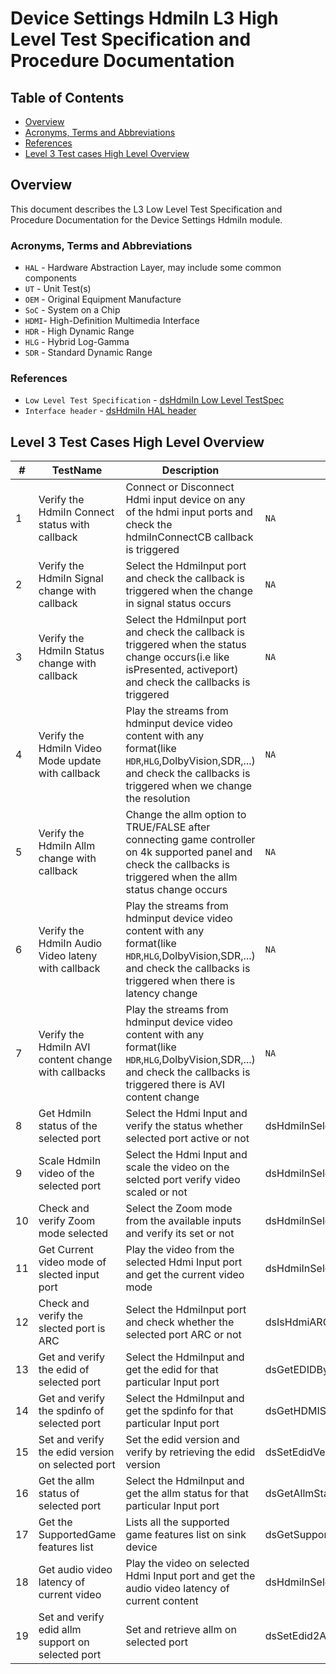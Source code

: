 # Device Settings HdmiIn L3 High Level Test Specification and Procedure Documentation

## Table of Contents

- [Overview](#overview)
- [Acronyms, Terms and Abbreviations](#acronyms-terms-and-abbreviations)
- [References](#references)
- [Level 3 Test cases High Level Overview](#level-3-test-cases-high-level-overview)

## Overview

This document describes the L3 Low Level Test Specification and Procedure Documentation for the Device Settings HdmiIn module.

### Acronyms, Terms and Abbreviations

- `HAL` \- Hardware Abstraction Layer, may include some common components
- `UT`  \- Unit Test(s)
- `OEM` \- Original Equipment Manufacture
- `SoC` \- System on a Chip
- `HDMI`\- High-Definition Multimedia Interface
- `HDR` \- High Dynamic Range
- `HLG` \- Hybrid Log-Gamma
- `SDR` \- Standard Dynamic Range

### References

- `Low Level Test Specification` - [dsHdmiIn Low Level TestSpec](ds-hdmi-in_L3_Low-Level_TestSpecification.md)
- `Interface header` - [dsHdmiIn HAL header](https://github.com/rdkcentral/rdk-halif-device_settings/blob/main/include/dsHdmiIn.h)

## Level 3 Test Cases High Level Overview

|#|TestName|Description|HAL API|Source|Sink|Streams|
|-|--------|-----------|-------|------|----|-------|
|1|Verify the HdmiIn Connect status with callback|Connect or Disconnect Hdmi input device on any of the hdmi input ports and check the hdmiInConnectCB callback is triggered|`NA`|`Y`|
|2|Verify the HdmiIn Signal change with callback|Select the HdmiInput port and check the callback is triggered when the change in signal status occurs|`NA`|`Y`|
|3|Verify the HdmiIn Status change with callback|Select the HdmiInput port and check the callback is triggered when the status change occurs(i.e like isPresented, activeport) and  check the callbacks is triggered|`NA`|`Y`|
|4|Verify the HdmiIn Video Mode update  with callback|Play the streams from hdminput device video content with any format(like `HDR`,`HLG`,DolbyVision,SDR,...) and check the callbacks is triggered when we change the resolution|`NA`|`Y`|
|5|Verify the HdmiIn Allm change  with callback|Change the allm option to TRUE/FALSE after connecting game controller on 4k supported panel and check the callbacks is triggered when the allm status change occurs|`NA`|`Y`|
|6|Verify the  HdmiIn Audio Video lateny with callback|Play the streams from hdminput device video content with any format(like `HDR`,`HLG`,DolbyVision,SDR,...) and check the callbacks is triggered when there is latency change|`NA`|`Y`|
|7|Verify the HdmiIn AVI content change with callbacks|Play the streams from hdminput device video content with any format(like `HDR`,`HLG`,DolbyVision,SDR,...) and check the callbacks is triggered there is AVI content change|`NA`|`Y`|
|8|Get HdmiIn status of the selected port|Select the Hdmi Input and verify the status whether selected port active or not|dsHdmiInSelectPort(),dsHdmiInGetStatus()|`Y`|`Y`|
|9|Scale HdmiIn video of the selected port|Select the Hdmi Input and scale the video on the selcted port verify video scaled or not|dsHdmiInSelectPort(),dsHdmiInScaleVideo()|`Y`|`Y`|
|10|Check and verify Zoom mode selected|Select the Zoom mode from the available inputs and verify its set or not|dsHdmiInSelectZoomMode()|`Y`|`NA`|
|11|Get Current video mode of slected input port|Play the video from the selected Hdmi Input port and get the current video mode|dsHdmiInSelectPort(),dsHdmiInGetCurrentVideoMode()|`Y`|`Y`|
|12|Check and verify the slected port is ARC|Select the HdmiInput port and check whether the selected port ARC or not|dsIsHdmiARCPort()|`NA`|`Y`|
|13|Get and verify the edid of selected port|Select the HdmiInput and get the edid for that particular Input port|dsGetEDIDBytesInfo()|`NA`|`Y`|
|14|Get and verify the spdinfo of selected port|Select the HdmiInput and get the spdinfo for that particular Input port|dsGetHDMISPDInfo()|`NA`|`Y`|
|15|Set and verify the edid version on selected port|Set the edid version and verify by retrieving the edid version|dsSetEdidVersion(),dsGetEdidVersion()|`NA`|`Y`|
|16|Get the allm status of selected port|Select the HdmiInput and get the allm status for that particular Input port|dsGetAllmStatus()|`NA`|`Y`|
|17|Get the SupportedGame features list |Lists all the supported game features list on sink device|dsGetSupportedGameFeaturesList()|`NA`|`Y`|
|18|Get audio video latency of current video|Play the video on selected Hdmi Input port and get the audio video latency of current content|dsHdmiInSelectPort(),dsGetAVLatency()|`NA`|`Y`|
|19|Set and verify edid allm support on selected port|Set and retrieve allm on selected port|dsSetEdid2AllmSupport(),dsGetEdid2AllmSupport()|`NA`|`Y`|
